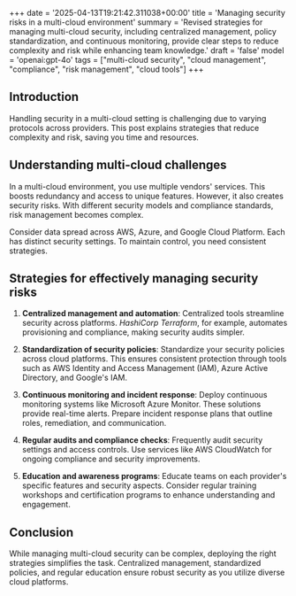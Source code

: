 +++
date = '2025-04-13T19:21:42.311038+00:00'
title = 'Managing security risks in a multi-cloud environment'
summary = 'Revised strategies for managing multi-cloud security, including centralized management, policy standardization, and continuous monitoring, provide clear steps to reduce complexity and risk while enhancing team knowledge.'
draft = 'false'
model = 'openai:gpt-4o'
tags = ["multi-cloud security", "cloud management", "compliance", "risk management", "cloud tools"]
+++

## Introduction

Handling security in a multi-cloud setting is challenging due to varying
protocols across providers. This post explains strategies that reduce
complexity and risk, saving you time and resources.

## Understanding multi-cloud challenges

In a multi-cloud environment, you use multiple vendors' services. This boosts
redundancy and access to unique features. However, it also creates security
risks. With different security models and compliance standards, risk management
becomes complex.

Consider data spread across AWS, Azure, and Google Cloud Platform. Each has
distinct security settings. To maintain control, you need consistent
strategies.

## Strategies for effectively managing security risks

1. **Centralized management and automation**: Centralized tools streamline
   security across platforms. *HashiCorp Terraform*, for example, automates
provisioning and compliance, making security audits simpler.

2. **Standardization of security policies**: Standardize your security policies
   across cloud platforms. This ensures consistent protection through tools
such as AWS Identity and Access Management (IAM), Azure Active Directory, and
Google's IAM.

3. **Continuous monitoring and incident response**: Deploy continuous
   monitoring systems like Microsoft Azure Monitor. These solutions provide
real-time alerts. Prepare incident response plans that outline roles,
remediation, and communication.

4. **Regular audits and compliance checks**: Frequently audit security settings
   and access controls. Use services like AWS CloudWatch for ongoing compliance
and security improvements.

5. **Education and awareness programs**: Educate teams on each provider's
   specific features and security aspects. Consider regular training workshops
and certification programs to enhance understanding and engagement.

## Conclusion

While managing multi-cloud security can be complex, deploying the right
strategies simplifies the task. Centralized management, standardized policies,
and regular education ensure robust security as you utilize diverse cloud
platforms.

